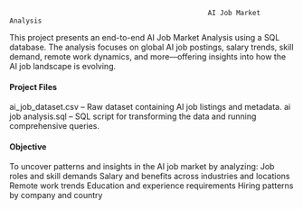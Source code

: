                                                      AI Job Market Analysis
This project presents an end-to-end AI Job Market Analysis using a SQL database. The analysis focuses on global AI job postings, salary trends, 
skill demand, remote work dynamics, and more—offering insights into how the AI job landscape is evolving.

#### Project Files
ai_job_dataset.csv – Raw dataset containing AI job listings and metadata.
ai job analysis.sql – SQL script for transforming the data and running comprehensive queries.

#### Objective
To uncover patterns and insights in the AI job market by analyzing:
Job roles and skill demands
Salary and benefits across industries and locations
Remote work trends
Education and experience requirements
Hiring patterns by company and country
